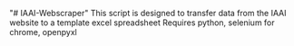 "# IAAI-Webscraper" 
This script is designed to transfer data from the IAAI website to a template excel spreadsheet
Requires python, selenium for chrome, openpyxl
